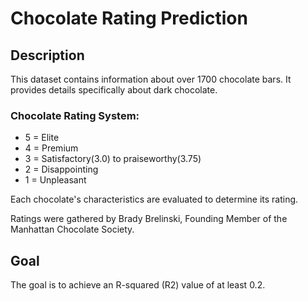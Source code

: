 # Chocolate Rating Prediction

## Description

This dataset contains information about over 1700 chocolate bars. It provides details specifically about dark chocolate.

### Chocolate Rating System:
- 5 = Elite
- 4 = Premium
- 3 = Satisfactory(3.0) to praiseworthy(3.75)
- 2 = Disappointing
- 1 = Unpleasant

Each chocolate's characteristics are evaluated to determine its rating.

Ratings were gathered by Brady Brelinski, Founding Member of the Manhattan Chocolate Society.

## Goal
The goal is to achieve an R-squared (R2) value of at least 0.2.
